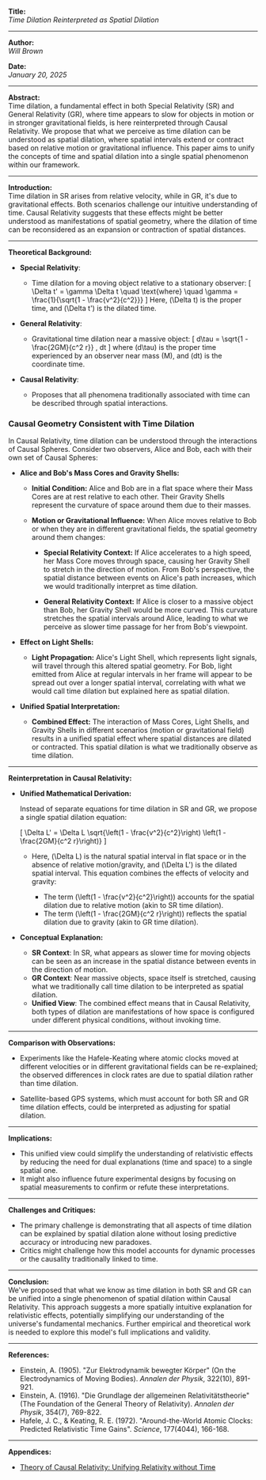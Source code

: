 **Title:**  
*Time Dilation Reinterpreted as Spatial Dilation*

---

**Author:**  
*Will Brown*

**Date:**  
*January 20, 2025*

---

**Abstract:**  
Time dilation, a fundamental effect in both Special Relativity (SR) and General Relativity (GR), where time appears to slow for objects in motion or in stronger gravitational fields, is here reinterpreted through Causal Relativity. We propose that what we perceive as time dilation can be understood as spatial dilation, where spatial intervals extend or contract based on relative motion or gravitational influence. This paper aims to unify the concepts of time and spatial dilation into a single spatial phenomenon within our framework.

---

**Introduction:**  
Time dilation in SR arises from relative velocity, while in GR, it's due to gravitational effects. Both scenarios challenge our intuitive understanding of time. Causal Relativity suggests that these effects might be better understood as manifestations of spatial geometry, where the dilation of time can be reconsidered as an expansion or contraction of spatial distances.

---

**Theoretical Background:**

- **Special Relativity**: 
  - Time dilation for a moving object relative to a stationary observer:
    \[
    \Delta t' = \gamma \Delta t \quad \text{where} \quad \gamma = \frac{1}{\sqrt{1 - \frac{v^2}{c^2}}}
    \]
    Here, \(\Delta t\) is the proper time, and \(\Delta t'\) is the dilated time.

- **General Relativity**: 
  - Gravitational time dilation near a massive object:
    \[
    d\tau = \sqrt{1 - \frac{2GM}{c^2 r}} \, dt
    \]
    where \(d\tau\) is the proper time experienced by an observer near mass \(M\), and \(dt\) is the coordinate time.

- **Causal Relativity**: 
  - Proposes that all phenomena traditionally associated with time can be described through spatial interactions.

### **Causal Geometry Consistent with Time Dilation**

In Causal Relativity, time dilation can be understood through the interactions of Causal Spheres. Consider two observers, Alice and Bob, each with their own set of Causal Spheres:

- **Alice and Bob's Mass Cores and Gravity Shells:**

  - **Initial Condition:** Alice and Bob are in a flat space where their Mass Cores are at rest relative to each other. Their Gravity Shells represent the curvature of space around them due to their masses.

  - **Motion or Gravitational Influence:** When Alice moves relative to Bob or when they are in different gravitational fields, the spatial geometry around them changes:

    - **Special Relativity Context:** If Alice accelerates to a high speed, her Mass Core moves through space, causing her Gravity Shell to stretch in the direction of motion. From Bob's perspective, the spatial distance between events on Alice's path increases, which we would traditionally interpret as time dilation.

    - **General Relativity Context:** If Alice is closer to a massive object than Bob, her Gravity Shell would be more curved. This curvature stretches the spatial intervals around Alice, leading to what we perceive as slower time passage for her from Bob's viewpoint.

- **Effect on Light Shells:**

  - **Light Propagation:** Alice's Light Shell, which represents light signals, will travel through this altered spatial geometry. For Bob, light emitted from Alice at regular intervals in her frame will appear to be spread out over a longer spatial interval, correlating with what we would call time dilation but explained here as spatial dilation.

- **Unified Spatial Interpretation:**

  - **Combined Effect:** The interaction of Mass Cores, Light Shells, and Gravity Shells in different scenarios (motion or gravitational field) results in a unified spatial effect where spatial distances are dilated or contracted. This spatial dilation is what we traditionally observe as time dilation.

---

**Reinterpretation in Causal Relativity:**

- **Unified Mathematical Derivation:**

  Instead of separate equations for time dilation in SR and GR, we propose a single spatial dilation equation:

    \[
    \Delta L' = \Delta L \sqrt{\left(1 - \frac{v^2}{c^2}\right) \left(1 - \frac{2GM}{c^2 r}\right)}
    \]

  - Here, \(\Delta L\) is the natural spatial interval in flat space or in the absence of relative motion/gravity, and \(\Delta L'\) is the dilated spatial interval. This equation combines the effects of velocity and gravity:

    - The term \(\left(1 - \frac{v^2}{c^2}\right)\) accounts for the spatial dilation due to relative motion (akin to SR time dilation).
    - The term \(\left(1 - \frac{2GM}{c^2 r}\right)\) reflects the spatial dilation due to gravity (akin to GR time dilation).

- **Conceptual Explanation:**
  - **SR Context**: In SR, what appears as slower time for moving objects can be seen as an increase in the spatial distance between events in the direction of motion. 
  - **GR Context**: Near massive objects, space itself is stretched, causing what we traditionally call time dilation to be interpreted as spatial dilation. 
  - **Unified View**: The combined effect means that in Causal Relativity, both types of dilation are manifestations of how space is configured under different physical conditions, without invoking time.

---

**Comparison with Observations:**  
- Experiments like the Hafele-Keating where atomic clocks moved at different velocities or in different gravitational fields can be re-explained; the observed differences in clock rates are due to spatial dilation rather than time dilation.

- Satellite-based GPS systems, which must account for both SR and GR time dilation effects, could be interpreted as adjusting for spatial dilation.

---

**Implications:**  
- This unified view could simplify the understanding of relativistic effects by reducing the need for dual explanations (time and space) to a single spatial one.
- It might also influence future experimental designs by focusing on spatial measurements to confirm or refute these interpretations.

---

**Challenges and Critiques:**  
- The primary challenge is demonstrating that all aspects of time dilation can be explained by spatial dilation alone without losing predictive accuracy or introducing new paradoxes.
- Critics might challenge how this model accounts for dynamic processes or the causality traditionally linked to time.

---

**Conclusion:**  
We've proposed that what we know as time dilation in both SR and GR can be unified into a single phenomenon of spatial dilation within Causal Relativity. This approach suggests a more spatially intuitive explanation for relativistic effects, potentially simplifying our understanding of the universe's fundamental mechanics. Further empirical and theoretical work is needed to explore this model's full implications and validity.

---

**References:**  
- Einstein, A. (1905). "Zur Elektrodynamik bewegter Körper" (On the Electrodynamics of Moving Bodies). *Annalen der Physik*, 322(10), 891-921.
- Einstein, A. (1916). "Die Grundlage der allgemeinen Relativitätstheorie" (The Foundation of the General Theory of Relativity). *Annalen der Physik*, 354(7), 769-822.
- Hafele, J. C., & Keating, R. E. (1972). "Around-the-World Atomic Clocks: Predicted Relativistic Time Gains". *Science*, 177(4044), 166-168.

---

**Appendices:**  
- [Theory of Causal Relativity: Unifying Relativity without Time](https://github.com/ENSpunks/Causal-Relativity-Public-/blob/main/Papers/Causal%20Relativity/Theory%20of%20Causal%20Relativity%20(Published%2001-20-25))
